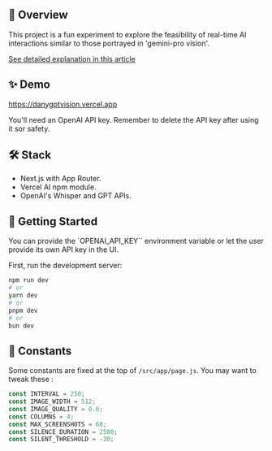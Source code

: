 ## 🌌 Overview
This project is a fun experiment to explore the feasibility of real-time AI interactions similar to those portrayed in 'gemini-pro vision'.

[See detailed explanation in this article](https://medium.com/p/fc559c38bd24)

## ✨ Demo

https://danygptvision.vercel.app

You'll need an OpenAI API key. Remember to delete the API key after using it sor safety.

## 🛠 Stack

- Next.js with App Router.
- Vercel AI npm module.
- OpenAI's Whisper and GPT APIs.

## 🚀 Getting Started

You can provide the `OPENAI_API_KEY`` environment variable or let the user provide its own API key in the UI.

First, run the development server:

```bash
npm run dev
# or
yarn dev
# or
pnpm dev
# or
bun dev
```

## 🔧 Constants

Some constants are fixed at the top of `/src/app/page.js`. You may want to tweak these :

```js
const INTERVAL = 250;
const IMAGE_WIDTH = 512;
const IMAGE_QUALITY = 0.6;
const COLUMNS = 4;
const MAX_SCREENSHOTS = 60;
const SILENCE_DURATION = 2500;
const SILENT_THRESHOLD = -30;
```
